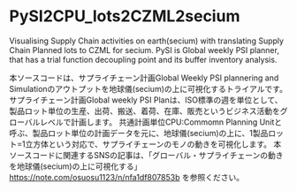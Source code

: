 # PySI2CPU_lots2CZML2secium
Visualising Supply Chain activities on earth(secium) with translating Supply Chain Planned lots to CZML for secium. PySI is Global weekly PSI planner, that has a trial function decoupling point and its buffer inventory analysis.

本ソースコードは、サプライチェーン計画Global Weekly PSI plannering and Simulationのアウトプットを地球儀(secium)の上に可視化するトライアルです。
サプライチェーン計画Global weekly PSI Planは、ISO標準の週を単位として、製品ロット単位の生産、出荷、搬送、着荷、在庫、販売というビジネス活動をグローバルレベルで計画します。
共通計画単位CPU:Commomn Planning Unitと呼ぶ、製品ロット単位の計画データを元に、地球儀(secium)の上に、1製品ロット=1立方体という対応で、サプライチェーンのモノの動きを可視化します。
本ソースコードに関連するSNSの記事は、「グローバル・サプライチェーンの動きを地球儀(secium)の上に可視化する」
https://note.com/osuosu1123/n/nfa1df807853b
を参照ください。
